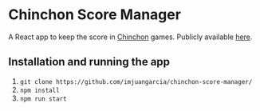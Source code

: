 # Chinchon Score Manager

A React app to keep the score in [Chinchon](https://www.mundijuegos.com.ar/multijugador/chinchon/reglas/) games. Publicly available [here](https://chinchon.games/).

## Installation and running the app

1. `git clone https://github.com/imjuangarcia/chinchon-score-manager/`
2. `npm install`
3. `npm run start`
